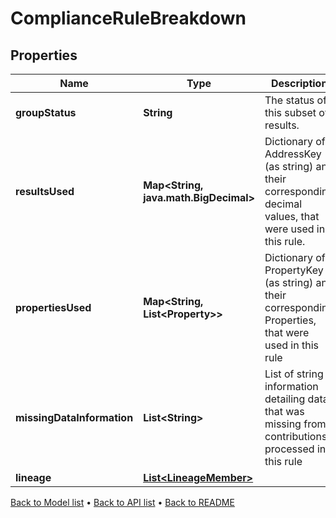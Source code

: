 

# ComplianceRuleBreakdown


## Properties

| Name | Type | Description | Notes |
|------------ | ------------- | ------------- | -------------|
|**groupStatus** | **String** | The status of this subset of results. |  |
|**resultsUsed** | **Map&lt;String, java.math.BigDecimal&gt;** | Dictionary of AddressKey (as string) and their corresponding decimal values, that were used in this rule. |  |
|**propertiesUsed** | **Map&lt;String, List&lt;Property&gt;&gt;** | Dictionary of PropertyKey (as string) and their corresponding Properties, that were used in this rule |  |
|**missingDataInformation** | **List&lt;String&gt;** | List of string information detailing data that was missing from contributions processed in this rule |  |
|**lineage** | [**List&lt;LineageMember&gt;**](LineageMember.md) |  |  |



[Back to Model list](../README.md#documentation-for-models) &#8226; [Back to API list](../README.md#documentation-for-api-endpoints) &#8226; [Back to README](../README.md)


